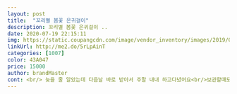 ```yaml
---
layout: post 
title:  "꼬리별 봄꽃 은귀걸이" 
description: 꼬리별 봄꽃 은귀걸이 ..
date: 2020-07-19 22:15:11 
img: https://static.coupangcdn.com/image/vendor_inventory/images/2019/03/19/22/0/af0f33d2-84b6-4f7f-9db9-193cac2ecb1c.jpg 
linkUrl: http://me2.do/5rLpAinT 
categories: [1007] 
color: 43A047 
price: 15000 
author: brandMaster 
cont: <br/> 늦을 줄 알았는데 다음날 바로 받아서 주말 내내 하고다녔어요<br/>보관할때도 유용하겠어요 )<br/>사은품잘쓸께요!<br/>실물이 더예쁘네요<br/>은침은 잘 휘어서 좀 불안한데 뒤에 실리콘껴 주셔서<br/> 
---
```

 